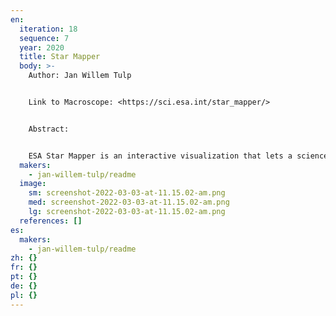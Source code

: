 ```yaml
---
en:
  iteration: 18
  sequence: 7
  year: 2020
  title: Star Mapper
  body: >-
    Author: Jan Willem Tulp 


    Link to Macroscope: <https://sci.esa.int/star_mapper/> 


    Abstract:


    ESA Star Mapper is an interactive visualization that lets a science interested audience explore what you can find in a star map. The data used for this visualization is based on the Hipparcos mission, which has measured the details of over 100.000 stars, at the time the largest such a collection of data about stars. The project was conceived as a stepping stone to a follow up mission, Gaia, in which measurements of 1.5 billion stars have been collected. The visualization allows users to interactively explore various measurements of more than  60.000 of the full dataset, including a real-time sped up simulation of stellar motion in the browser.
  makers:
    - jan-willem-tulp/readme
  image:
    sm: screenshot-2022-03-03-at-11.15.02-am.png
    med: screenshot-2022-03-03-at-11.15.02-am.png
    lg: screenshot-2022-03-03-at-11.15.02-am.png
  references: []
es:
  makers:
    - jan-willem-tulp/readme
zh: {}
fr: {}
pt: {}
de: {}
pl: {}
---
```


